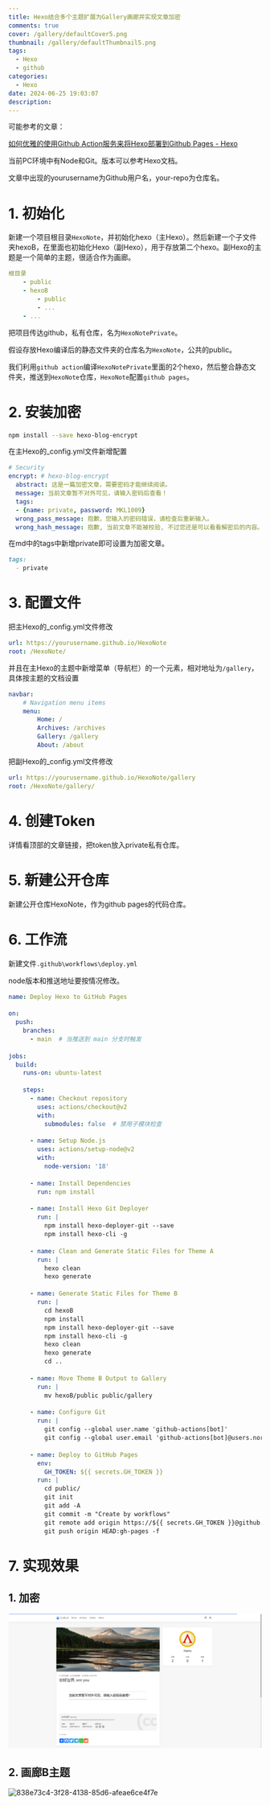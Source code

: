 ```yaml
---
title: Hexo结合多个主题扩展为Gallery画廊并实现文章加密
comments: true
cover: /gallery/defaultCover5.png
thumbnail: /gallery/defaultThumbnail5.png
tags:
  - Hexo
  - github
categories:
  - Hexo
date: 2024-06-25 19:03:07
description:
---
```






可能参考的文章：

[如何优雅的使用Github Action服务来将Hexo部署到Github Pages - Hexo](https://xiamu-ssr.github.io/Hexo/2024/06/19/2024-06-19-12-31-52)



当前PC环境中有Node和Git。版本可以参考Hexo文档。

文章中出现的yourusername为Github用户名，your-repo为仓库名。



# 1. 初始化

新建一个项目根目录`HexoNote`，并初始化hexo（主Hexo）。然后新建一个子文件夹hexoB，在里面也初始化Hexo（副Hexo），用于存放第二个hexo。副Hexo的主题是一个简单的主题，很适合作为画廊。

```yml
根目录
    - public
    - hexoB
        - public
        - ...
    - ...
```

把项目传达github，私有仓库，名为`HexoNotePrivate`。

假设存放Hexo编译后的静态文件夹的仓库名为`HexoNote`，公共的public。

我们利用`github action`编译`HexoNotePrivate`里面的2个hexo，然后整合静态文件夹，推送到`HexoNote`仓库，`HexoNote`配置`github pages`。



# 2. 安装加密

```bash
npm install --save hexo-blog-encrypt
```

在主Hexo的_config.yml文件新增配置

```yml
# Security
encrypt: # hexo-blog-encrypt
  abstract: 这是一篇加密文章，需要密码才能继续阅读。
  message: 当前文章暂不对外可见，请输入密码后查看！
  tags:
  - {name: private, password: MKL1009}
  wrong_pass_message: 抱歉，您输入的密码错误，请检查后重新输入。
  wrong_hash_message: 抱歉, 当前文章不能被校验, 不过您还是可以看看解密后的内容。
```

在md中的tags中新增private即可设置为加密文章。

```md
tags:
  - private
```





# 3. 配置文件

把主Hexo的_config.yml文件修改

```yml
url: https://yourusername.github.io/HexoNote
root: /HexoNote/
```

并且在主Hexo的主题中新增菜单（导航栏）的一个元素，相对地址为`/gallery`，具体按主题的文档设置

```yml
navbar:
    # Navigation menu items
    menu:
        Home: /
        Archives: /archives
        Gallery: /gallery
        About: /about
```



把副Hexo的_config.yml文件修改

```yml
url: https://yourusername.github.io/HexoNote/gallery
root: /HexoNote/gallery/
```



# 4. 创建Token

详情看顶部的文章链接，把token放入private私有仓库。



# 5. 新建公开仓库

新建公开仓库HexoNote，作为github pages的代码仓库。



# 6. 工作流

新建文件`.github\workflows\deploy.yml`

node版本和推送地址要按情况修改。

```yml
name: Deploy Hexo to GitHub Pages

on:
  push:
    branches:
      - main  # 当推送到 main 分支时触发

jobs:
  build:
    runs-on: ubuntu-latest

    steps:
      - name: Checkout repository
        uses: actions/checkout@v2
        with:
          submodules: false  # 禁用子模块检查

      - name: Setup Node.js
        uses: actions/setup-node@v2
        with:
          node-version: '18'

      - name: Install Dependencies
        run: npm install

      - name: Install Hexo Git Deployer
        run: |
          npm install hexo-deployer-git --save
          npm install hexo-cli -g

      - name: Clean and Generate Static Files for Theme A
        run: |
          hexo clean
          hexo generate

      - name: Generate Static Files for Theme B
        run: |
          cd hexoB
          npm install
          npm install hexo-deployer-git --save
          npm install hexo-cli -g
          hexo clean
          hexo generate
          cd ..

      - name: Move Theme B Output to Gallery
        run: |
          mv hexoB/public public/gallery

      - name: Configure Git
        run: |
          git config --global user.name 'github-actions[bot]'
          git config --global user.email 'github-actions[bot]@users.noreply.github.com'

      - name: Deploy to GitHub Pages
        env:
          GH_TOKEN: ${{ secrets.GH_TOKEN }}
        run: |
          cd public/
          git init
          git add -A
          git commit -m "Create by workflows"
          git remote add origin https://${{ secrets.GH_TOKEN }}@github.com/yourusername/HexoNote.git
          git push origin HEAD:gh-pages -f


```



# 7. 实现效果

## 1. 加密

![3b958834-22f4-460d-a1d4-d241786af289](./2024-06-25-19-03-04/3b958834-22f4-460d-a1d4-d241786af289.png)

## 2. 画廊B主题

![838e73c4-3f28-4138-85d6-afeae6ce4f7e](./838e73c4-3f28-4138-85d6-afeae6ce4f7e.png)
